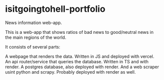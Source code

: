 # isitgoingtohell-portfolio
News information web-app.

This is a web-app that shows ratios of bad news to good/neutral news in the main regions of the world.

It consists of several parts:

A webpage that renders the data. Written in JS and deployed with vercel.
An api router/service that queries the database. Written in TS and with render.
A postgres database, also deployed with render.
And a web scraper usint python and scrapy. Probably deployed with render as well. 
